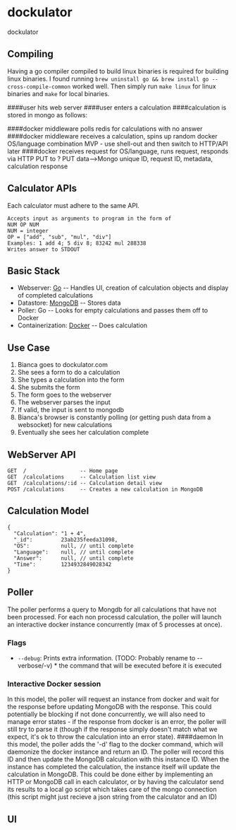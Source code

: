 dockulator
==========

dockulator

## Compiling

Having a go compiler compiled to build linux binaries is required for building linux binaries.
I found running `brew uninstall go && brew install go --cross-compile-common` worked well.
Then simply run `make linux` for linux binaries and `make` for local binaries.


####user hits web server
####user enters a calculation
####calculation is stored in mongo as follows:

####docker middleware polls redis for calculations with no answer
####docker middleware receives a calculation, spins up random docker OS/language combination
MVP - use shell-out and then switch to HTTP/API later
####docker receives request for OS/language, runs request, responds via HTTP PUT to ?
    PUT data-->Mongo unique ID, request ID, metadata, calculation response

## Calculator APIs

Each calculator must adhere to the same API.

    Accepts input as arguments to program in the form of
    NUM OP NUM
    NUM = integer
    OP = ["add", "sub", "mul", "div"]
    Examples: 1 add 4; 5 div 8; 83242 mul 288338
    Writes answer to STDOUT

## Basic Stack

* Webserver: [Go](http://golang.org) -- Handles UI, creation of calculation objects and display of completed calculations
* Datastore: [MongoDB](http://mongodb.org) -- Stores data
* Poller: Go -- Looks for empty calculations and passes them off to Docker
* Containerization: [Docker](http://docker.io) -- Does calculation

## Use Case

1. Bianca goes to dockulator.com
1. She sees a form to do a calculation
2. She types a calculation into the form
3. She submits the form
  1. The form goes to the webserver
  2. The webserver parses the input
  3. If valid, the input is sent to mongodb
4. Bianca's browser is constantly polling (or getting push data from a websocket) for new calculations
5. Eventually she sees her calculation complete

## WebServer API

    GET  /                 -- Home page
    GET  /calculations     -- Calculation list view
    GET  /calculations/:id -- Calculation detail view
    POST /calculations     -- Creates a new calculation in MongoDB


## Calculation Model

    {
      "Calculation": "1 + 4",
      "_id":         23ab235feeda31098,
      "OS":          null, // until complete
      "Language":    null, // until complete
      "Answer":      null, // until complete
      "Time":        1234932849028342
    }

## Poller

The poller performs a query to Mongdb for all calculations that have not been processed. 
For each non processd calculation, the poller will launch an interactive docker instance concurrently (max of 5 processes at once).

### Flags

* `--debug`: Prints extra information. (TODO: Probably rename to --verbose/-v)
        * the command that will be executed before it is executed

### Interactive Docker session
In this model, the poller will request an instance from docker and wait for the response before updating MongoDB with the response. This could potentially be blocking if not done concurrently, we will also need to manage error states - if the response from docker is an error, the poller will still try to parse it (though if the response simply doesn't match what we expect, it's ok to throw the calculation into an error state).
####daemon
In this model, the poller adds the '-d' flag to the docker command, which will daemonize the docker instance and return an ID. The poller will record this ID and then update the MongoDB calculation with this instance ID. When the instance has completed the calculation, the instance itself will update the calculation in MongoDB. This could be done either by implementing an HTTP or MongoDB call in each calculator, or by having the calculator send its results to a local go script which takes care of the mongo connection (this script might just recieve a json string from the calculator and an ID)

## UI

